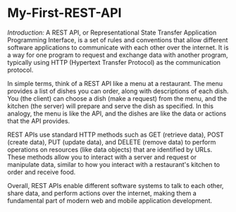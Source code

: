 # My-First-REST-API

*Introduction:* 
A REST API, or Representational State Transfer Application Programming Interface, is a set of rules and conventions that allow different software applications to communicate with each other over the internet.
It is a way for one program to request and exchange data with another program, typically using HTTP (Hypertext Transfer Protocol) as the communication protocol.

In simple terms, think of a REST API like a menu at a restaurant. The menu provides a list of dishes you can order, along with descriptions of each dish. You (the client) can choose a dish (make a request) from the menu, and the kitchen (the server) will prepare and serve the dish as specified. In this analogy, the menu is like the API, and the dishes are like the data or actions that the API provides.

REST APIs use standard HTTP methods such as GET (retrieve data), POST (create data), PUT (update data), and DELETE (remove data) to perform operations on resources (like data objects) that are identified by URLs. These methods allow you to interact with a server and request or manipulate data, similar to how you interact with a restaurant's kitchen to order and receive food.

Overall, REST APIs enable different software systems to talk to each other, share data, and perform actions over the internet, making them a fundamental part of modern web and mobile application development.
